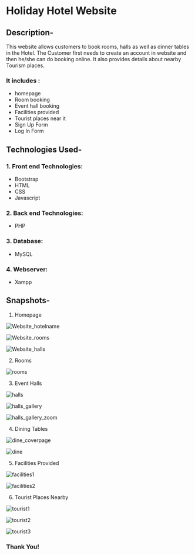 # Holiday Hotel Website 


## Description-
   This website allows customers to book rooms, halls as well as dinner tables in the Hotel. The Customer first needs to create an account in website and then he/she can do booking online. It also provides details about nearby Tourism places. 
   
### It includes :

  - homepage
  - Room booking
  - Event hall booking
  - Facilities provided
  - Tourist places near it
  - Sign Up Form
  - Log In Form

## Technologies Used-

### 1. Front end Technologies:
  - Bootstrap
  - HTML
  - CSS
  - Javascript
  
### 2. Back end Technologies:
  - PHP
  
### 3. Database:
  - MySQL
  
### 4. Webserver:
  - Xampp


## Snapshots-

1. Homepage

![Website_hotelname](https://github.com/zainmd123/Hotel-management-system/blob/main/readmeImages/homepage1.png)

![Website_rooms](https://github.com/zainmd123/Hotel-management-system/blob/main/readmeImages/homepage2.png)

![Website_halls](https://github.com/zainmd123/Hotel-management-system/blob/main/readmeImages/homepage3.png)


2. Rooms

![rooms](https://github.com/zainmd123/Hotel-management-system/blob/main/readmeImages/rooms1.png)

3. Event Halls

![halls](https://github.com/zainmd123/Hotel-management-system/blob/main/readmeImages/halls1.png)

![halls_gallery](https://github.com/zainmd123/Hotel-management-system/blob/main/readmeImages/halls2.png)

![halls_gallery_zoom](https://github.com/zainmd123/Hotel-management-system/blob/main/readmeImages/halls3.png)

4. Dining Tables

![dine_coverpage](https://github.com/zainmd123/Hotel-management-system/blob/main/readmeImages/dine1.png)

![dine](https://github.com/zainmd123/Hotel-management-system/blob/main/readmeImages/dine2.png)

5. Facilities Provided

![facilities1](https://github.com/zainmd123/Hotel-management-system/blob/main/readmeImages/facilities1.png)

![facilities2](https://github.com/zainmd123/Hotel-management-system/blob/main/readmeImages/facilities2.png)

6. Tourist Places Nearby

![tourist1](https://github.com/zainmd123/Hotel-management-system/blob/main/readmeImages/tourist_places1.png)

![tourist2](https://github.com/zainmd123/Hotel-management-system/blob/main/readmeImages/tourist_places2.png)

![tourist3](https://github.com/zainmd123/Hotel-management-system/blob/main/readmeImages/tourist_places3.png)


### Thank You!
